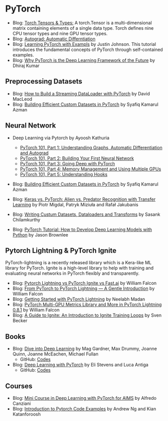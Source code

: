 # PyTorch  

- Blog: [Torch Tensors & Types:](https://pytorch.org/docs/stable/tensors.html) A torch.Tensor is a multi-dimensional 
matrix containing elements of a single data type. Torch defines nine CPU tensor types and nine GPU tensor types. 
- Blog: [Autograd: Automatic Differntiation](https://pytorch.org/tutorials/beginner/blitz/autograd_tutorial.html) 
- Blog: [Learning PyTorch with Exampls](https://pytorch.org/tutorials/beginner/pytorch_with_examples.html) by Justin Johnson. 
This tutorial introduces the fundamental concepts of PyTorch through self-contained examples.  
- Blog: [Why PyTorch is the Deep Learning Framework of the Future](https://blog.paperspace.com/why-use-pytorch-deep-learning-framework/) by Dhiraj Kumar  

## Preprocessing Datasets  

- Blog: [How to Build a Streaming DataLoader with PyTorch](https://medium.com/speechmatics/how-to-build-a-streaming-dataloader-with-pytorch-a66dd891d9dd) by David MacLeod   
- Blog: [Building Efficient Custom Datasets in PyTorch](https://towardsdatascience.com/building-efficient-custom-datasets-in-pytorch-2563b946fd9f) by Syafiq Kamarul Azman    

## Neural Network

- Deep Learning via Pytorch by Ayoosh Kathuria  
    - [PyTorch 101, Part 1: Understanding Graphs, Automatic Differentiation and Autograd](https://blog.paperspace.com/pytorch-101-understanding-graphs-and-automatic-differentiation/)  
    - [PyTorch 101, Part 2: Building Your First Neural Network](https://blog.paperspace.com/pytorch-101-building-neural-networks/)  
    - [PyTorch 101, Part 3: Going Deep with PyTorch](https://blog.paperspace.com/pytorch-101-advanced/)  
    - [PyTorch 101, Part 4: Memory Management and Using Multiple GPUs](https://blog.paperspace.com/pytorch-memory-multi-gpu-debugging/)  
    - [PyTorch 101, Part 5: Understanding Hooks](https://blog.paperspace.com/pytorch-hooks-gradient-clipping-debugging/)
    
 - Blog: [Building Efficient Custom Datasets in PyTorch](https://towardsdatascience.com/building-efficient-custom-datasets-in-pytorch-2563b946fd9f) by Syafiq Kamarul Azman   
 - Blog: [Keras vs. PyTorch: Alien vs. Predator Recognition with Transfer Learning](https://deepsense.ai/keras-vs-pytorch-avp-transfer-learning/) by Piotr Migdal, Patryk Miziuła and Rafał Jakubanis  
 - Blog: [Writing Custum Datasets, Dataloaders and Transforms](https://pytorch.org/tutorials/beginner/data_loading_tutorial.html) by Sasank Chilamkurthy    
 - Blog: [PyTorch Tutorial: How to Develop Deep Learning Models with Python](https://machinelearningmastery.com/pytorch-tutorial-develop-deep-learning-models/) by Jason Brownlee    
 
## Pytorch Lightning & PyTorch Ignite  
PyTorch-lightning is a recently released library which is a Kera-like ML library for PyTorch. Ignite is a high-level library to help with training and evaluating neural networks in PyTorch flexibly and transparently.  

- Blog: [Pytorch Lightning vs PyTorch Ignite vs Fast.ai](https://towardsdatascience.com/pytorch-lightning-vs-pytorch-ignite-vs-fast-ai-61dc7480ad8a) by William Falcon  
- Blog: [From PyTorch to PyTorch Lightning — A Gentle Introduction](https://towardsdatascience.com/from-pytorch-to-pytorch-lightning-a-gentle-introduction-b371b7caaf09)  by William Falcon   
- Blog: [Getting Started with PyTorch Lightning](https://www.learnopencv.com/getting-started-with-pytorch-lightning/) by Neelabh Madan 
- Blog: [PyTorch Multi-GPU Metrics Library and More in PyTorch Lightning 0.8.1](https://medium.com/pytorch/pytorch-multi-gpu-metrics-and-more-in-pytorch-lightning-0-8-1-b7cadd04893e) by William Falcon   
- Blog: [A Guide to Ignite: An Introduction to Ignite Training Loops](https://svenbecker.github.io/programming/deep%20learning/python/ignite/) by Sven Becker  

## Books

- Blog: [Dive into Deep Learning](https://d2l.ai) by  Mag Gardner, Max Drummy, Joanne Quinn, Joanne McEachen, Michael Fullan   
    - GitHub: [Codes](https://github.com/dsgiitr/d2l-pytorch)   
- Blog: [Deep Learning with PyTorch](https://pytorch.org/deep-learning-with-pytorch) by Eli Stevens and Luca Antiga  
    - GitHub: [Codes](https://github.com/deep-learning-with-pytorch/dlwpt-code)   


## Courses

- Blog: [Mini Course in Deep Learning with PyTorch for AIMS](https://github.com/Atcold/pytorch-Deep-Learning-Minicourse) 
by Alfredo Canziani   
- Blog: [Introduction to Pytorch Code Examples](https://cs230.stanford.edu/blog/pytorch/) by Andrew Ng and Kian Katanforoosh     


